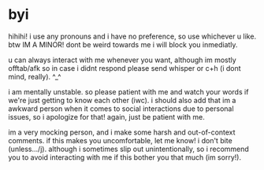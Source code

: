 
# byi
hihihi! i use any pronouns and i have no preference, so use whichever u like. btw IM A MINOR! dont be weird towards me i will block you inmediatly.

u can always interact with me whenever you want, although im mostly offtab/afk so in case i didnt respond please send whisper or c+h (i dont mind, really). ^_^

i am mentally unstable. so please patient with me and watch your words if we're just getting to know each other (iwc). i should also add that im a 
awkward person when it comes to social interactions due to personal issues, so i apologize for that! again, just be patient with me.

im a very mocking person, and i make some harsh and out-of-context comments. if this makes you uncomfortable, let me know! i don't bite (unless.../j). 
although i sometimes slip out unintentionally, so i recommend you to avoid interacting with me if this bother you that much (im sorry!).
